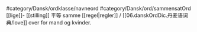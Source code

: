 #category/Dansk/ordklasse/navneord #category/Dansk/ord/sammensatOrd 
[[lige]]- [[stilling]]
平等
samme [[regel|regler]] / [[06.danskOrdDic.丹麦语词典/love]] over for mand og kvinder.